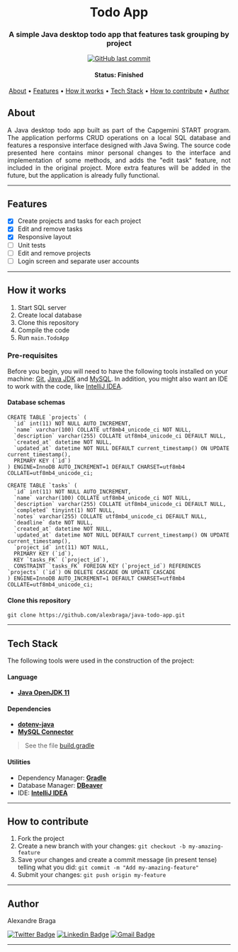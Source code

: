<h1 align="center">
  Todo App
</h1>

<h3 align="center">
    A simple Java desktop todo app that features task grouping by project
</h3>

<p align="center">
  <a href="https://github.com/alexbraga/java-todo-app/commits/master"><img alt="GitHub last commit" src="https://img.shields.io/github/last-commit/alexbraga/java-todo-app"></a>
  <!-- <a href="https://github.com/alexbraga/java-todo-app/blob/master/LICENSE"><img alt="GitHub license" src="https://img.shields.io/github/license/alexbraga/java-todo-app?label=license"></a> -->
</p>

<h4 align="center">
	 Status: Finished
</h4>

<p align="center">
 <a href="#about">About</a> •
 <a href="#features">Features</a> •
 <a href="#how-it-works">How it works</a> •
 <a href="#tech-stack">Tech Stack</a> •
 <a href="#how-to-contribute">How to contribute</a> •
 <a href="#author">Author</a> <!--•
 <a href="#license">License</a> -->

</p>

## About

<p align="justify">A Java desktop todo app built as part of the Capgemini START program. The application performs CRUD operations on a local SQL database and features a responsive interface designed with Java Swing. The source code presented here contains minor personal changes to the interface and implementation of some methods, and adds the "edit task" feature, not included in the original project. More extra features will be added in the future, but the application is already fully functional.</p>

---

## Features

- [x] Create projects and tasks for each project
- [x] Edit and remove tasks
- [x] Responsive layout
- [ ] Unit tests
- [ ] Edit and remove projects
- [ ] Login screen and separate user accounts

---

## How it works
 
1. Start SQL server
2. Create local database
3. Clone this repository
4. Compile the code
5. Run `main.TodoApp`

### Pre-requisites

Before you begin, you will need to have the following tools installed on your
machine: [Git](https://git-scm.com), [Java JDK](https://www.oracle.com/java/technologies/downloads/) and
[MySQL](https://mariadb.org/). In addition, you
might also want an IDE to work with the code, like
[IntelliJ IDEA](https://www.jetbrains.com/idea/).

#### Database schemas

```
CREATE TABLE `projects` (
  `id` int(11) NOT NULL AUTO_INCREMENT,
  `name` varchar(100) COLLATE utf8mb4_unicode_ci NOT NULL,
  `description` varchar(255) COLLATE utf8mb4_unicode_ci DEFAULT NULL,
  `created_at` datetime NOT NULL,
  `updated_at` datetime NOT NULL DEFAULT current_timestamp() ON UPDATE current_timestamp(),
  PRIMARY KEY (`id`)
) ENGINE=InnoDB AUTO_INCREMENT=1 DEFAULT CHARSET=utf8mb4 COLLATE=utf8mb4_unicode_ci;
```

```
CREATE TABLE `tasks` (
  `id` int(11) NOT NULL AUTO_INCREMENT,
  `name` varchar(100) COLLATE utf8mb4_unicode_ci NOT NULL,
  `description` varchar(255) COLLATE utf8mb4_unicode_ci DEFAULT NULL,
  `completed` tinyint(1) NOT NULL,
  `notes` varchar(255) COLLATE utf8mb4_unicode_ci DEFAULT NULL,
  `deadline` date NOT NULL,
  `created_at` datetime NOT NULL,
  `updated_at` datetime NOT NULL DEFAULT current_timestamp() ON UPDATE current_timestamp(),
  `project_id` int(11) NOT NULL,
  PRIMARY KEY (`id`),
  KEY `tasks_FK` (`project_id`),
  CONSTRAINT `tasks_FK` FOREIGN KEY (`project_id`) REFERENCES `projects` (`id`) ON DELETE CASCADE ON UPDATE CASCADE
) ENGINE=InnoDB AUTO_INCREMENT=1 DEFAULT CHARSET=utf8mb4 COLLATE=utf8mb4_unicode_ci;
```

#### Clone this repository

```
git clone https://github.com/alexbraga/java-todo-app.git
```

---

## Tech Stack

The following tools were used in the construction of the project:

#### **Language**

- **[Java OpenJDK 11](https://www.oracle.com/java/technologies/downloads/)**

#### **Dependencies**

- **[dotenv-java](https://github.com/cdimascio/dotenv-java)**
- **[MySQL Connector](https://mvnrepository.com/artifact/mysql/mysql-connector-java)**

> See the file
> [build.gradle](https://github.com/alexbraga/java-todo-app/blob/master/build.gradle)

#### **Utilities**

- Dependency Manager: **[Gradle](https://gradle.org/)**
- Database Manager: **[DBeaver](https://dbeaver.io/)**
- IDE: **[IntelliJ IDEA](https://www.jetbrains.com/idea/)**

---

## How to contribute

1. Fork the project
2. Create a new branch with your changes: `git checkout -b my-amazing-feature`
3. Save your changes and create a commit message (in present tense) telling what
   you did: `git commit -m "Add my-amazing-feature"`
4. Submit your changes: `git push origin my-feature`

---

## Author

<p>Alexandre Braga</p>

[![Twitter Badge](https://img.shields.io/badge/-@_alex_braga-1ca0f1?style=flat-square&labelColor=1ca0f1&logo=twitter&logoColor=white)](https://twitter.com/_alex_braga)
[![Linkedin Badge](https://img.shields.io/badge/-Alexandre%20Braga-blue?style=flat-square&logo=Linkedin&logoColor=white)](https://www.linkedin.com/in/alexgbraga/)
[![Gmail Badge](https://img.shields.io/badge/-contato@alexbraga.com.br-c14438?style=flat-square&logo=Gmail&logoColor=white)](mailto:contato@alexbraga.com.br)

---

<!-- ## License

This project is under the [MIT License](./LICENSE). -->
